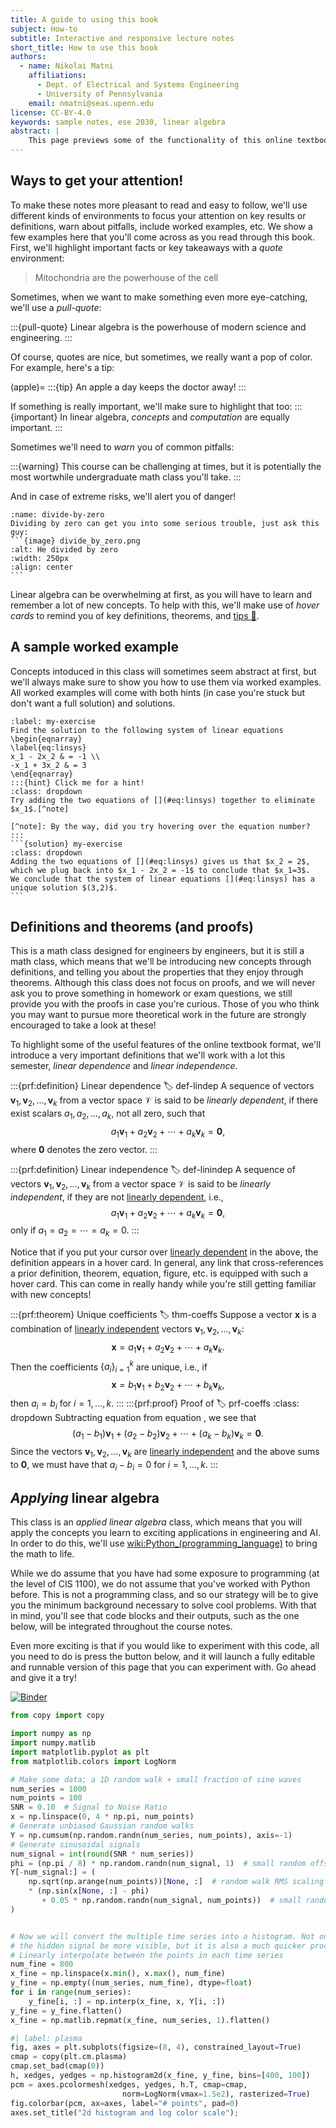 ```yaml
---
title: A guide to using this book
subject: How-to
subtitle: Interactive and responsive lecture notes
short_title: How to use this book
authors:
  - name: Nikolai Matni
    affiliations:
      - Dept. of Electrical and Systems Engineering
      - University of Pennsylvania
    email: nmatni@seas.upenn.edu
license: CC-BY-4.0
keywords: sample notes, ese 2030, linear algebra
abstract: |
    This page previews some of the functionality of this online textbook.  Don't be afraid to click, hover over, and otherwise explore the contents of this page.  And don't worry, whenever we come across a new functionality in the main text for the first time, we'll remind you how to use it.
---
```



## Ways to get your attention!

To make these notes more pleasant to read and easy to follow, we'll use different kinds of environments to focus your attention on key results or definitions, warn about pitfalls, include worked examples, etc.  We show a few examples here that you'll come across as you read through this book. First, we'll highlight important facts or key takeaways with a _quote_ environment:

> Mitochondria are the powerhouse of the cell

Sometimes, when we want to make something even more eye-catching, we'll use a _pull-quote_:

:::{pull-quote}
Linear algebra is the powerhouse of modern science and engineering.
:::

Of course, quotes are nice, but sometimes, we really want a pop of color.  For example, here's a tip:

(apple)= 
:::{tip}
An apple a day keeps the doctor away!
:::


If something is really important, we'll make sure to highlight that too:
:::{important}
In linear algebra, _concepts_ and _computation_ are equally important.
:::

Sometimes we'll need to _warn_ you of common pitfalls:

:::{warning}
This course can be challenging at times, but it is potentially the most wortwhile undergraduate math class you'll take.
:::

And in case of extreme risks, we'll alert you of danger!
````{danger}
:name: divide-by-zero
Dividing by zero can get you into some serious trouble, just ask this guy:
```{image} divide_by_zero.png
:alt: He divided by zero
:width: 250px
:align: center
```
````

Linear algebra can be overwhelming at first, as you will have to learn and remember a lot of new concepts.  To help with this, we'll make use of _hover cards_ to remind you of key definitions, theorems, and [tips 🍎](#apple). 


## A sample worked example

Concepts intoduced in this class will sometimes seem abstract at first, but we'll always make sure to show you how to use them via worked examples.  All worked examples will come with both hints (in case you're stuck but don't want a full solution) and solutions.

````{exercise}  My first system of linear equations
:label: my-exercise
Find the solution to the following system of linear equations
\begin{eqnarray}
\label{eq:linsys}
x_1 - 2x_2 & = -1 \\
-x_1 + 3x_2 & = 3
\end{eqnarray}
:::{hint} Click me for a hint!
:class: dropdown
Try adding the two equations of [](#eq:linsys) together to eliminate $x_1$.[^note]

[^note]: By the way, did you try hovering over the equation number?
:::
```{solution} my-exercise
:class: dropdown
Adding the two equations of [](#eq:linsys) gives us that $x_2 = 2$, which we plug back into $x_1 - 2x_2 = -1$ to conclude that $x_1=3$.  We conclude that the system of linear equations [](#eq:linsys) has a unique solution $(3,2)$.
```
````


## Definitions and theorems (and proofs)

This is a math class designed for engineers by engineers, but it is still a math class, which means that we'll be introducing new concepts through definitions, and telling you about the properties that they enjoy through theorems.  Although this class does not focus on proofs, and we will never ask you to prove something in homework or exam questions, we still provide you with the proofs in case you're curious.  Those of you who think you may want to pursue more theoretical work in the future are strongly encouraged to take a look at these!

To highlight some of the useful features of the online textbook format, we'll introduce a very important definitions that we'll work with a lot this semester, _linear dependence_ and _linear independence_.

:::{prf:definition} Linear dependence
:label: def-lindep
A sequence of vectors $\mathbf{v}_1, \mathbf{v}_2, \dots, \mathbf{v}_k$ from a vector space $\mathcal{V}$ is said to be _linearly dependent_, if there exist scalars $a_1, a_2, \dots, a_k,$ not all zero, such that
$$
\label{eq-lindep}
a_1\mathbf{v}_1 + a_2\mathbf{v}_2 + \cdots + a_k\mathbf{v}_k = \mathbf{0},
$$
where $\mathbf{0}$ denotes the zero vector.
:::

:::{prf:definition} Linear independence
:label: def-linindep
A sequence of vectors $\mathbf{v}_1, \mathbf{v}_2, \dots, \mathbf{v}_k$ from a vector space $\mathcal{V}$ is said to be _linearly independent_, if they are not [linearly dependent](#def-lindep), i.e.,
$$
a_1\mathbf{v}_1 + a_2\mathbf{v}_2 + \cdots + a_k\mathbf{v}_k = \mathbf{0},
$$
only if $a_1=a_2=\cdots=a_k=0$.
:::

Notice that if you put your cursor over [linearly dependent](#def-lindep) in the above, the definition appears in a hover card.  In general, any link that cross-references a prior definition, theorem, equation, figure, etc. is equipped with such a hover card.  This can come in really handy while you're still getting familiar with new concepts! 

:::{prf:theorem} Unique coefficients
:label: thm-coeffs
Suppose a vector $\mathbf{x}$ is a combination of [linearly independent](#def-linindep) vectors $\mathbf{v}_1, \mathbf{v}_2, \dots, \mathbf{v}_k$:
$$
\label{rep1}
\mathbf{x}=a_1\mathbf{v}_1 + a_2\mathbf{v}_2 + \cdots + a_k\mathbf{v}_k.
$$
Then the coefficients $\{a_i\}_{i=1}^k$ are unique, i.e., if 
$$
\label{rep2}
\mathbf{x}=b_1\mathbf{v}_1 + b_2\mathbf{v}_2 + \cdots + b_k\mathbf{v}_k,
$$
then $a_i=b_i$ for $i=1,\dots,k$.
:::
:::{prf:proof} Proof of [](#thm-coeffs)
:label: prf-coeffs
:class: dropdown
Subtracting equation [](#rep2) from equation [](#rep1), we see that 
$$
(a_1-b_1)\mathbf{v}_1 + (a_2-b_2)\mathbf{v}_2 + \cdots + (a_k-b_k)\mathbf{v}_k=\mathbf 0.
$$
Since the vectors $\mathbf{v}_1, \mathbf{v}_2, \dots, \mathbf{v}_k$ are [linearly independent](#def-linindep) and the above sums to $\mathbf 0$, we must have that $a_i-b_i=0$ for $i=1,\dots,k$.
:::


## _Applying_ linear algebra
This class is an _applied linear algebra_ class, which means that you will apply the concepts you learn to exciting applications in engineering and AI.  In order to do this, we'll use <wiki:Python_(programming_language)> to bring the math to life.

While we do assume that you have had some exposure to programming (at the level of CIS 1100), we do not assume that you've worked with Python before.  This is not a programming class, and so our strategy will be to give you the minimum background necessary to solve cool problems.  With that in mind, you'll see that code blocks and their outputs, such as the one below, will be integrated throughout the course notes.  

Even more exciting is that if you would like to experiment with this code, all you need to do is press the button below, and it will launch a fully editable and runnable version of this page that you can experiment with.  Go ahead and give it a try!

[![Binder](https://mybinder.org/badge_logo.svg)](https://mybinder.org/v2/gh/nikolaimatni/ese-2030/HEAD?labpath=01-paper.ipynb)

```python
from copy import copy

import numpy as np
import numpy.matlib
import matplotlib.pyplot as plt
from matplotlib.colors import LogNorm
```

```python
# Make some data; a 1D random walk + small fraction of sine waves
num_series = 1000
num_points = 100
SNR = 0.10  # Signal to Noise Ratio
x = np.linspace(0, 4 * np.pi, num_points)
# Generate unbiased Gaussian random walks
Y = np.cumsum(np.random.randn(num_series, num_points), axis=-1)
# Generate sinusoidal signals
num_signal = int(round(SNR * num_series))
phi = (np.pi / 8) * np.random.randn(num_signal, 1)  # small random offset
Y[-num_signal:] = (
    np.sqrt(np.arange(num_points))[None, :]  # random walk RMS scaling factor
    * (np.sin(x[None, :] - phi)
       + 0.05 * np.random.randn(num_signal, num_points))  # small random noise
)


# Now we will convert the multiple time series into a histogram. Not only will
# the hidden signal be more visible, but it is also a much quicker procedure.
# Linearly interpolate between the points in each time series
num_fine = 800
x_fine = np.linspace(x.min(), x.max(), num_fine)
y_fine = np.empty((num_series, num_fine), dtype=float)
for i in range(num_series):
    y_fine[i, :] = np.interp(x_fine, x, Y[i, :])
y_fine = y_fine.flatten()
x_fine = np.matlib.repmat(x_fine, num_series, 1).flatten()
```

```python
#| label: plasma
fig, axes = plt.subplots(figsize=(8, 4), constrained_layout=True)
cmap = copy(plt.cm.plasma)
cmap.set_bad(cmap(0))
h, xedges, yedges = np.histogram2d(x_fine, y_fine, bins=[400, 100])
pcm = axes.pcolormesh(xedges, yedges, h.T, cmap=cmap,
                         norm=LogNorm(vmax=1.5e2), rasterized=True)
fig.colorbar(pcm, ax=axes, label="# points", pad=0)
axes.set_title("2d histogram and log color scale");
```

[2i2c]: https://2i2c.org/
[curvenote]: https://curvenote.com
[docutils]: https://docutils.sourceforge.io/
[executablebooks]: https://executablebooks.org/
[jupyterbook]: https://jupyterbook.org/
[jupyterlab-myst]: https://github.com/executablebooks/jupyterlab-myst
[sphinx]: https://www.sphinx-doc.org/
